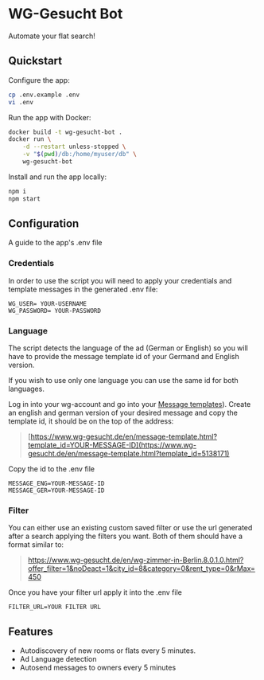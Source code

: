 # WG-Gesucht Bot

Automate your flat search!

## Quickstart

Configure the app:

```bash
cp .env.example .env
vi .env
```

Run the app with Docker:

```bash
docker build -t wg-gesucht-bot .
docker run \
    -d --restart unless-stopped \
    -v "$(pwd)/db:/home/myuser/db" \
    wg-gesucht-bot
```

Install and run the app locally:

```bash
npm i
npm start
```

## Configuration

A guide to the app's .env file

### Credentials

In order to use the script you will need to apply your credentials and template messages in the generated .env file:

```dotenv
WG_USER= YOUR-USERNAME
WG_PASSWORD= YOUR-PASSWORD
```

### Language

The script detects the language of the ad (German or English) so you will have to provide the message template id of your Germand and English version.

If you wish to use only one language you can use the same id for both languages.

Log in into your wg-account and go into your [Message templates](https://www.wg-gesucht.de/en/mein-wg-gesucht-message-templates.html)). Create an english and german version of your desired message and copy the template id, it should be on the top of the address:

> [https://www.wg-gesucht.de/en/message-template.html?template_id=YOUR-MESSAGE-ID](https://www.wg-gesucht.de/en/message-template.html?template_id=5138171)

Copy the id to the .env file

```dotenv
MESSAGE_ENG=YOUR-MESSAGE-ID
MESSAGE_GER=YOUR-MESSAGE-ID
```

### Filter

You can either use an existing custom saved filter or use the url generated after a search applying the filters you want. Both of them should have a format similar to:

> https://www.wg-gesucht.de/en/wg-zimmer-in-Berlin.8.0.1.0.html?offer_filter=1&noDeact=1&city_id=8&category=0&rent_type=0&rMax=450

Once you have your filter url apply it into the .env file

```dotenv
FILTER_URL=YOUR FILTER URL
```

## Features

- Autodiscovery of new rooms or flats every 5 minutes.
- Ad Language detection
- Autosend messages to owners every 5 minutes
